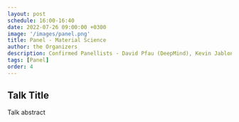 ```yaml
---
layout: post
schedule: 16:00-16:40
date: 2022-07-26 09:00:00 +0300
image: '/images/panel.png'
title: Panel - Material Science
author: the Organizers
description: Confirmed Panellists - David Pfau (DeepMind), Kevin Jablonka (Helmholtz Institute for Polymers in Energy Applications), Philippe Schwaller (EPFL), Sebastian Pattinson (Matta, University of Cambridge)
tags: [Panel]
order: 4
---
```


## Talk Title
Talk abstract
